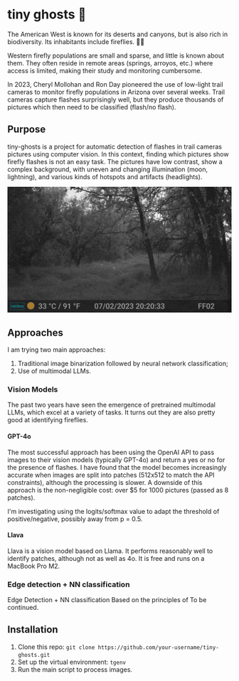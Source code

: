 # tiny ghosts :ghost:
The American West is known for its deserts and canyons, but is also rich in biodiversity. 
Its inhabitants include fireflies. :bug::sparkles:

Western firefly populations are small and sparse, and little is known about them. 
They often reside in remote areas (springs, arroyos, etc.) where access is limited, making their study and monitoring cumbersome.

In 2023, Cheryl Mollohan and Ron Day pioneered the use of low-light trail cameras to monitor firefly populations in Arizona over several weeks. 
Trail cameras capture flashes surprisingly well, but they produce thousands of pictures which then need to be classified (flash/no flash). 

## Purpose
tiny-ghosts is a project for automatic detection of flashes in trail cameras pictures using computer vision.
In this context, finding which pictures show firefly flashes is not an easy task.
The pictures have low contrast, show a complex background, with uneven and changing illumination (moon, lightning), and various kinds of hotspots and artifacts (headlights).

![typical trail camera picture showing two firefly flashes in the center](jpg/flash/DSCF0304.JPG)

## Approaches
I am trying two main approaches:
1. Traditional image binarization followed by neural network classification;
2. Use of multimodal LLMs.

### Vision Models
The past two years have seen the emergence of pretrained multimodal LLMs, which excel at a variety of tasks.
It turns out they are also pretty good at identifying fireflies.

#### GPT-4o
The most successful approach has been using the OpenAI API to pass images to their vision models (typically GPT-4o) and return a yes or no for the presence of flashes.
I have found that the model becomes increasingly accurate when images are split into patches (512x512 to match the API constraints), although the processing is slower.
A downside of this approach is the non-negligible cost: over $5 for 1000 pictures (passed as 8 patches).

I'm investigating using the logits/softmax value to adapt the threshold of positive/negative, possibly away from p = 0.5.

#### Llava
Llava is a vision model based on Llama. 
It performs reasonably well to identify patches, although not as well as 4o. 
It is free and runs on a MacBook Pro M2.

### Edge detection + NN classification
Edge Detection + NN classification
Based on the principles of 
To be continued.

## Installation
1. Clone this repo: `git clone https://github.com/your-username/tiny-ghosts.git`
2. Set up the virtual environment: `tgenv`
3. Run the main script to process images.
